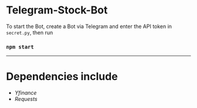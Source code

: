 # Telegram-Stock-Bot

To start the Bot, create a Bot via Telegram and enter the API token in `secret.py`, then run

### `npm start`

----------------------------------------------------------------------------------------

# Dependencies include

- *Yfinance*
- *Requests*


